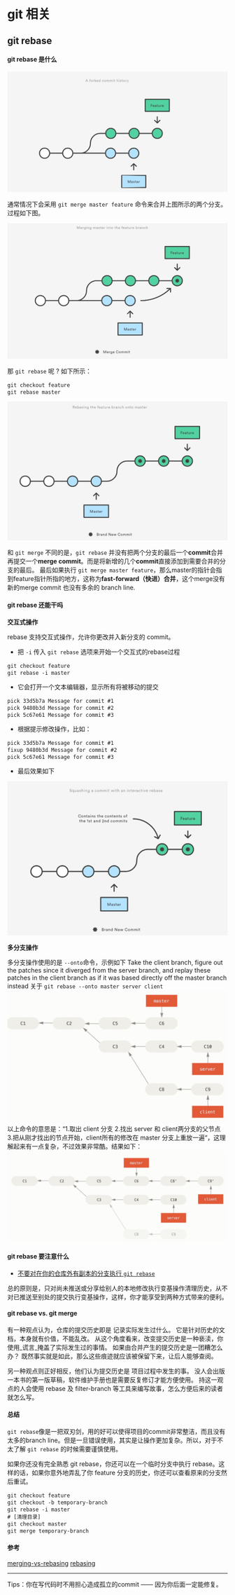 # git 相关

## git rebase
#### git rebase 是什么

![](media/14993525683619.jpg)


通常情况下会采用 `git merge master feature` 命令来合并上图所示的两个分支。过程如下图。

![](media/14993525286763.jpg)

那 `git rebase` 呢 ? 如下所示：


```
git checkout feature
git rebase master
```

![](media/14993525899117.jpg)

和 `git merge` 不同的是，`git rebase` 并没有把两个分支的最后一个**commit**合并再提交一个**merge commit**。而是将新增的几个**commit**直接添加到需要合并的分支的最后。
最后如果执行 `git merge master feature`，那么master的指针会指到feature指针所指的地方，这称为**fast-forward（快进）合并**，这个merge没有新的merge commit 也没有多余的 branch line.

#### git rebase 还能干吗

**交互式操作**

rebase 支持交互式操作，允许你更改并入新分支的 commit。

- 把 `-i` 传入 `git rebase` 选项来开始一个交互式的rebase过程

```git
git checkout feature
git rebase -i master
```

- 它会打开一个文本编辑器，显示所有将被移动的提交

```vim
pick 33d5b7a Message for commit #1
pick 9480b3d Message for commit #2
pick 5c67e61 Message for commit #3
```

- 根据提示修改操作，比如：

```vim
pick 33d5b7a Message for commit #1
fixup 9480b3d Message for commit #2
pick 5c67e61 Message for commit #3
```
- 最后效果如下

![](media/14993529981747.jpg)


**多分支操作**

多分支操作使用的是 `--onto`命令，示例如下
Take the client branch, figure out the patches since it diverged from the server branch, and replay these patches in the client branch as if it was based directly off the master branch instead
关于 `git rebase --onto master server client`
![](media/14993531300895.jpg)
以上命令的意思是：“1.取出 client 分支 2.找出 server 和 client两分支的父节点 3.把从刚才找出的节点开始，client所有的修改在 master 分支上重放一遍“，这理解起来有一点复杂，不过效果非常酷。结果如下：
![](media/14993531389197.jpg)



#### git rebase 要注意什么

- [不要对在你的仓库外有副本的分支执行 `git rebase`](https://git-scm.com/book/zh/v2/Git-%E5%88%86%E6%94%AF-%E5%8F%98%E5%9F%BA)

总的原则是，只对尚未推送或分享给别人的本地修改执行变基操作清理历史，从不对已推送至别处的提交执行变基操作，这样，你才能享受到两种方式带来的便利。


#### git rebase vs. git merge

有一种观点认为，仓库的提交历史即是 记录实际发生过什么。 它是针对历史的文档，本身就有价值，不能乱改。 从这个角度看来，改变提交历史是一种亵渎，你使用_谎言_掩盖了实际发生过的事情。 如果由合并产生的提交历史是一团糟怎么办？ 既然事实就是如此，那么这些痕迹就应该被保留下来，让后人能够查阅。

另一种观点则正好相反，他们认为提交历史是 项目过程中发生的事。 没人会出版一本书的第一版草稿，软件维护手册也是需要反复修订才能方便使用。 持这一观点的人会使用 rebase 及 filter-branch 等工具来编写故事，怎么方便后来的读者就怎么写。

#### 总结

`git rebase`像是一把双刃剑，用的好可以使得项目的commit非常整洁，而且没有太多的branch line。但是一旦错误使用，其实是让操作更加复杂。所以，对于不太了解 `git rebase` 的时候需要谨慎使用。

如果你还没有完全熟悉 git rebase，你还可以在一个临时分支中执行 rebase。这样的话，如果你意外地弄乱了你 feature 分支的历史，你还可以查看原来的分支然后重试。

```git
git checkout feature
git checkout -b temporary-branch
git rebase -i master
# [清理目录]
git checkout master
git merge temporary-branch
```

#### 参考
[merging-vs-rebasing](https://www.atlassian.com/git/tutorials/merging-vs-rebasing)
[rebasing](https://git-scm.com/book/zh/v2/Git-%E5%88%86%E6%94%AF-%E5%8F%98%E5%9F%BA)

---- 

Tips：你在写代码时不用担心造成孤立的commit —— 因为你后面一定能修复。

